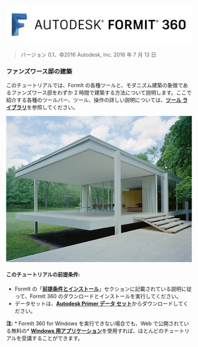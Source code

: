 

![](images/b5030b43-df24-4259-ad6a-94bcad61bc78.png)

> バージョン 0.1、©2016 Autodesk, Inc. 2016 年 7 月 13 日

### ファンズワース邸の建築

このチュートリアルでは、FormIt の各種ツールと、モダニズム建築の象徴であるファンズワース邸をわずか 2 時間で建築する方法について説明します。ここで紹介する各種のツールバー、ツール、操作の詳しい説明については、[**ツール ライブラリ**](../tool-library/tool-library.md)を参照してください。

![](images/49e004f3-d500-4890-9188-e8a87c1e396a-2.png)

#### このチュートリアルの前提条件:

* FormIt の「[**前提条件とインストール**](../formit-introduction/prerequisites-and-installation.md)」セクションに記載されている説明に従って、FormIt 360 のダウンロードとインストールを実行してください。
* データセットは、[**Autodesk Primer データ セット**](https://autodesk.app.box.com/s/thavswirrbflit27rbqzl26ljj7fu1uv)からダウンロードしてください。

**注:** * FormIt 360 for Windows を実行できない場合でも、Web で公開されている無料の* [**Windows 用アプリケーション**](http://formit360.autodesk.com/app)を使用すれば、ほとんどのチュートリアルを受講することができます。

